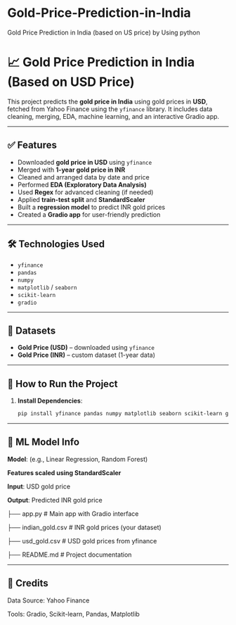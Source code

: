 # Gold-Price-Prediction-in-India
Gold Price Prediction in India (based on US price) by Using python 
# 📈 Gold Price Prediction in India (Based on USD Price)

This project predicts the **gold price in India** using gold prices in **USD**, fetched from Yahoo Finance using the `yfinance` library. It includes data cleaning, merging, EDA, machine learning, and an interactive Gradio app.

---

## ✅ Features

- Downloaded **gold price in USD** using `yfinance`
- Merged with **1-year gold price in INR**
- Cleaned and arranged data by date and price
- Performed **EDA (Exploratory Data Analysis)**
- Used **Regex** for advanced cleaning (if needed)
- Applied **train-test split** and **StandardScaler**
- Built a **regression model** to predict INR gold prices
- Created a **Gradio app** for user-friendly prediction

---

## 🛠️ Technologies Used

- `yfinance`
- `pandas`
- `numpy`
- `matplotlib` / `seaborn`
- `scikit-learn`
- `gradio`

---

## 📂 Datasets

- **Gold Price (USD)** – downloaded using `yfinance`
- **Gold Price (INR)** – custom dataset (1-year data)

---

## 🚀 How to Run the Project

1. **Install Dependencies**:
   ```bash
   pip install yfinance pandas numpy matplotlib seaborn scikit-learn gradio
---

## 🧠 ML Model Info
**Model**: (e.g., Linear Regression, Random Forest)

**Features scaled using StandardScaler**

**Input**: USD gold price

**Output**: Predicted INR gold price

├── app.py               # Main app with Gradio interface

├── indian_gold.csv      # INR gold prices (your dataset)

├── usd_gold.csv         # USD gold prices from yfinance

├── README.md            # Project documentation


---

## 🙏 Credits
Data Source: Yahoo Finance

Tools: Gradio, Scikit-learn, Pandas, Matplotlib

